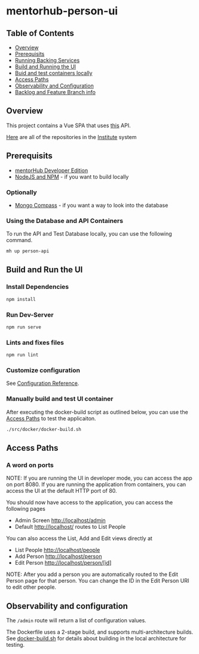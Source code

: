 # mentorhub-person-ui

## Table of Contents

- [Overview](#overview)
- [Prerequisits](#prerequisits)
- [Running Backing Services](#install-dependencies)
- [Build and Running the UI](#build-and-run-the-ui)
- [Buid and test containers locally](#manually-build-and-test-ui-container)
- [Access Paths](#access-paths)
- [Observability and Configuration](#observability-and-configuration)
- [Backlog and Feature Branch info](#backlog)

## Overview

This project contains a Vue SPA that uses [this](https://github.com/agile-learning-institute/institute-person-api) API.

[Here](https://github.com/orgs/agile-learning-institute/repositories?q=institute&type=all&sort=name) are all of the repositories in the [Institute](https://github.com/agile-learning-institute/institute/tree/main) system

## Prerequisits

- [mentorHub Developer Edition](https://github.com/agile-learning-institute/mentorHub/blob/main/mentorHub-developer-edition/README.md)
- [NodeJS and NPM](https://docs.npmjs.com/downloading-and-installing-node-js-and-npm) - if you want to build locally

### Optionally

- [Mongo Compass](https://www.mongodb.com/try/download/compass) - if you want a way to look into the database

### Using the Database and API Containers

To run the API and Test Database locally, you can use the following command. 

```bash
mh up person-api
```

## Build and Run the UI

### Install Dependencies

``` bash
npm install
```

### Run Dev-Server

``` bash
npm run serve
```

### Lints and fixes files

``` bash
npm run lint
```

### Customize configuration

See [Configuration Reference](https://cli.vuejs.org/config/).

### Manually build and test UI container

After executing the docker-build script as outlined below, you can use the [Access Paths](#access-paths) to test the applicaiton.

```bash
./src/docker/docker-build.sh
```

## Access Paths

### A word on ports

NOTE: If you are running the UI in developer mode, you can access the app on port 8080. If you are running the application from containers, you can access the UI at the default HTTP port of 80.

You should now have access to the application, you can access the following pages

- Admin Screen [http://localhost/admin](http://localhost/admin)
- Default [http://localhost/](http://localhost/) routes to List People

You can also access the List, Add and Edit views directly at

- List People [http://localhost/people](http://localhost/people)
- Add Person [http://localhost/person](http://localhost/person)
- Edit Person [http://localhost/person/[id]](http://localhost/person/[id])

NOTE: After you add a person you are automatically routed to the Edit Person page for that person. You can change the ID in the Edit Person URI to edit other people.

## Observability and configuration

The ```/admin``` route will return a list of configuration values.

The Dockerfile uses a 2-stage build, and supports multi-architecture builds. See [docker-build.sh](./src/docker/docker-build.sh) for details about building in the local architecture for testing.
